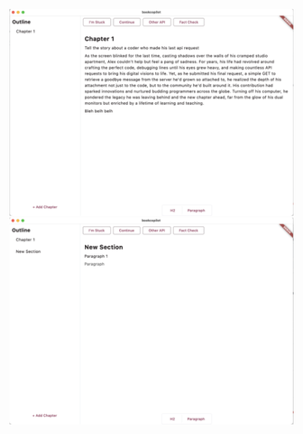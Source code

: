 ![ScreenShot](https://github.com/amadzarak/bayhacks_2024/blob/main/images/screenshot.png)
![ScreenShot](https://github.com/amadzarak/bayhacks_2024/blob/main/images/screenshot2.png)
